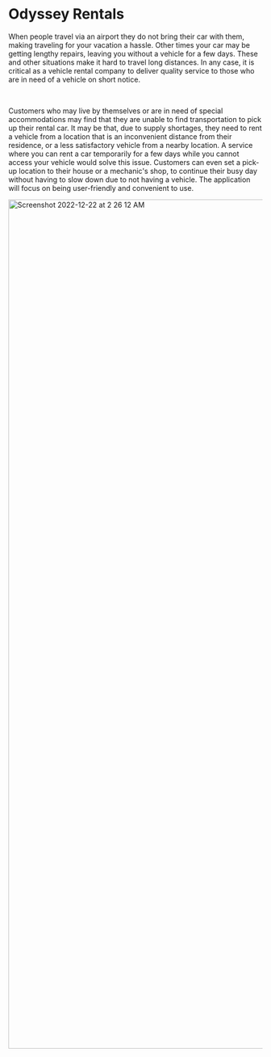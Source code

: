 <h1>Odyssey Rentals</h1>

<p>
When people travel via an airport they do not bring their car with them, making traveling for your vacation a hassle. Other times your car may be getting lengthy repairs, leaving you without a vehicle for a few days. These and other situations make it hard to travel long distances. In any case, it is critical as a vehicle rental company to deliver quality service to those who are in need of a vehicle on short notice.
</p>
<br>
<p>
Customers who may live by themselves or are in need of special accommodations may find that they are unable to find transportation to pick up their rental car. It may be that, due to supply shortages, they need to rent a vehicle from a location that is an inconvenient distance from their residence, or a less satisfactory vehicle from a nearby location. A service where you can rent a car temporarily for a few days while you cannot access your vehicle would solve this issue. Customers can even set a pick-up location to their house or a mechanic's shop, to continue their busy day without having to slow down due to not having a vehicle. The application will focus on being user-friendly and convenient to use.
</p>

<img width="1680" alt="Screenshot 2022-12-22 at 2 26 12 AM" src="https://user-images.githubusercontent.com/102334772/209080294-b3ed8b08-f06d-4a67-a7ce-641681e0019d.png">
